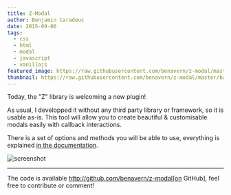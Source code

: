 ```yaml
---
title: Z-Modal
author: Benjamin Caradeuc
date: 2015-09-06
tags:
  - css
  - html
  - modal
  - javascript
  - vanillajs
featured_image: https://raw.githubusercontent.com/benavern/z-modal/master/banner.jpg
thumbnail: https://raw.githubusercontent.com/benavern/z-modal/master/banner.jpg
---
```


Today, the "Z" library is welcoming a new plugin!

As usual, I developped it without any third party library or framework, so it is usable as-is. This tool will allow you to create beautiful & customisable modals easily with callback interactions.

There is a set of options and methods you will be able to use, everything is explained [in the documentation](http://blog.caradeuc.info/z-modal).

![screenshot](https://raw.githubusercontent.com/benavern/z-modal/master/screenshot.jpg)

---

The code is available http://github.com/benavern/z-modal[on GitHub], feel free to contribute or comment!
